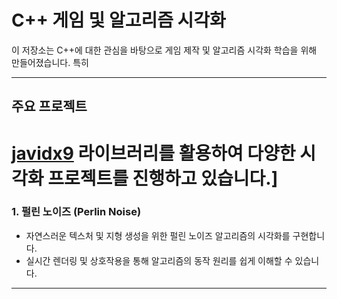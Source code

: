 # C++ 게임 및 알고리즘 시각화

이 저장소는 C++에 대한 관심을 바탕으로 게임 제작 및 알고리즘 시각화 학습을 위해 만들어졌습니다. 특히 

---

## 주요 프로젝트
# [javidx9](https://github.com/javidx9) 라이브러리를 활용하여 다양한 시각화 프로젝트를 진행하고 있습니다.]
### 1. 펄린 노이즈 (Perlin Noise)
- 자연스러운 텍스처 및 지형 생성을 위한 펄린 노이즈 알고리즘의 시각화를 구현합니다.
- 실시간 렌더링 및 상호작용을 통해 알고리즘의 동작 원리를 쉽게 이해할 수 있습니다.

---
